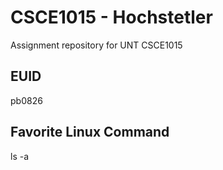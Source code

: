 # CSCE1015 - Hochstetler
Assignment repository for UNT CSCE1015
## EUID
pb0826
## Favorite Linux Command
ls -a
